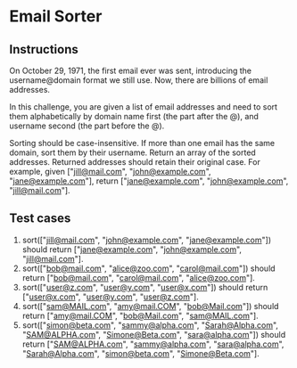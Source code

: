 # Email Sorter

## Instructions

On October 29, 1971, the first email ever was sent, introducing the username@domain format we still use. Now, there are billions of email addresses.

In this challenge, you are given a list of email addresses and need to sort them alphabetically by domain name first (the part after the @), and username second (the part before the @).

Sorting should be case-insensitive.
If more than one email has the same domain, sort them by their username.
Return an array of the sorted addresses.
Returned addresses should retain their original case.
For example, given ["jill@mail.com", "john@example.com", "jane@example.com"], return ["jane@example.com", "john@example.com", "jill@mail.com"].

## Test cases

1. sort(["jill@mail.com", "john@example.com", "jane@example.com"]) should return ["jane@example.com", "john@example.com", "jill@mail.com"].
2. sort(["bob@mail.com", "alice@zoo.com", "carol@mail.com"]) should return ["bob@mail.com", "carol@mail.com", "alice@zoo.com"].
3. sort(["user@z.com", "user@y.com", "user@x.com"]) should return ["user@x.com", "user@y.com", "user@z.com"].
4. sort(["sam@MAIL.com", "amy@mail.COM", "bob@Mail.com"]) should return ["amy@mail.COM", "bob@Mail.com", "sam@MAIL.com"].
5. sort(["simon@beta.com", "sammy@alpha.com", "Sarah@Alpha.com", "SAM@ALPHA.com", "Simone@Beta.com", "sara@alpha.com"]) should return ["SAM@ALPHA.com", "sammy@alpha.com", "sara@alpha.com", "Sarah@Alpha.com", "simon@beta.com", "Simone@Beta.com"].
